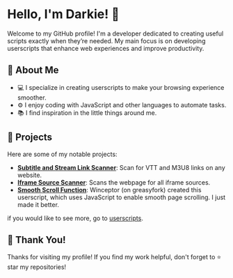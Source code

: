 # Hello, I'm Darkie! 👋

Welcome to my GitHub profile! I'm a developer dedicated to creating useful scripts exactly when they’re needed. My main focus is on developing userscripts that enhance web experiences and improve productivity.

## 🌟 About Me

- 💻 I specialize in creating userscripts to make your browsing experience smoother.
- ⚙️ I enjoy coding with JavaScript and other languages to automate tasks.
- 📚 I find inspiration in the little things around me.

## 🚀 Projects

Here are some of my notable projects:

- **[Subtitle and Stream Link Scanner](https://raw.githubusercontent.com/D34THXZ/userscripts/refs/heads/main/substream.user.js)**: Scan for VTT and M3U8 links on any website.
- **[Iframe Source Scanner](https://raw.githubusercontent.com/D34THXZ/userscripts/refs/heads/main/iframescan.user.js)**: Scans the webpage for all iframe sources.
- **[Smooth Scroll Function](https://greasyfork.org/en/scripts/501620-smooth-scroll-function)**: Winceptor (on greasyfork) created this userscript, which uses JavaScript to enable smooth page scrolling. I just made it better.

if you would like to see more, go to [userscripts](//github.com/d34thxz/userscripts).


## 📝 Thank You!

Thanks for visiting my profile! If you find my work helpful, don't forget to ⭐️ star my repositories!
